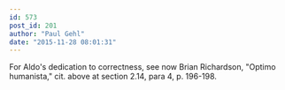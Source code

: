 ```yaml
---
id: 573
post_id: 201
author: "Paul Gehl"
date: "2015-11-28 08:01:31"
---
```

For Aldo's dedication to correctness, see now Brian Richardson, "Optimo humanista," cit. above at section 2.14, para 4, p. 196-198.

